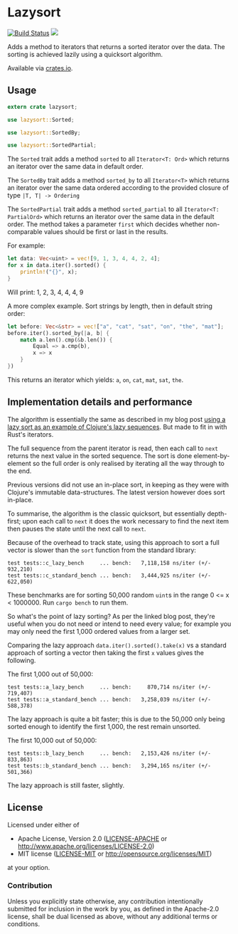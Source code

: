 # Lazysort

[![Build Status](https://travis-ci.org/benashford/rust-lazysort.svg)](https://travis-ci.org/benashford/rust-lazysort)
[![](http://meritbadge.herokuapp.com/lazysort)](https://crates.io/crates/lazysort)

Adds a method to iterators that returns a sorted iterator over the data.  The sorting is achieved lazily using a quicksort algorithm.

Available via [crates.io](https://crates.io/crates/lazysort).

## Usage

```rust
extern crate lazysort;

use lazysort::Sorted;

use lazysort::SortedBy;

use lazysort::SortedPartial;
```

The `Sorted` trait adds a method `sorted` to all `Iterator<T: Ord>` which returns an iterator over the same data in default order.

The `SortedBy` trait adds a method `sorted_by` to all `Iterator<T>` which returns an iterator over the same data ordered according to the provided closure of type `|T, T| -> Ordering`

The `SortedPartial` trait adds a method `sorted_partial` to all `Iterator<T: PartialOrd>` which returns an iterator over the same data in the default order.  The method takes a parameter `first` which decides whether non-comparable values should be first or last in the results.

For example:

```rust
let data: Vec<uint> = vec![9, 1, 3, 4, 4, 2, 4];
for x in data.iter().sorted() {
	println!("{}", x);
}
```

Will print: 1, 2, 3, 4, 4, 4, 9

A more complex example.  Sort strings by length, then in default string order:

```rust
let before: Vec<&str> = vec!["a", "cat", "sat", "on", "the", "mat"];
before.iter().sorted_by(|a, b| {
    match a.len().cmp(&b.len()) {
        Equal => a.cmp(b),
        x => x
    }
})
```

This returns an iterator which yields: `a`, `on`, `cat`, `mat`, `sat`, `the`.

## Implementation details and performance

The algorithm is essentially the same as described in my blog post [using a lazy sort as an example of Clojure's lazy sequences](http://benashford.github.io/blog/2014/03/22/the-power-of-lazy-sequences/).  But made to fit in with Rust's iterators.

The full sequence from the parent iterator is read, then each call to `next` returns the next value in the sorted sequence.  The sort is done element-by-element so the full order is only realised by iterating all the way through to the end.

Previous versions did not use an in-place sort, in keeping as they were with Clojure's immutable data-structures.  The latest version however does sort in-place.

To summarise, the algorithm is the classic quicksort, but essentially depth-first; upon each call to `next` it does the work necessary to find the next item then pauses the state until the next call to `next`.

Because of the overhead to track state, using this approach to sort a full vector is slower than the `sort` function from the standard library:

```
test tests::c_lazy_bench     ... bench:   7,118,158 ns/iter (+/- 932,210)
test tests::c_standard_bench ... bench:   3,444,925 ns/iter (+/- 622,050)
```

These benchmarks are for sorting 50,000 random `uint`s in the range 0 <= x < 1000000.  Run `cargo bench` to run them.

So what's the point of lazy sorting?  As per the linked blog post, they're useful when you do not need or intend to need every value; for example you may only need the first 1,000 ordered values from a larger set.

Comparing the lazy approach `data.iter().sorted().take(x)` vs a standard approach of sorting a vector then taking the first `x` values gives the following.

The first 1,000 out of 50,000:

```
test tests::a_lazy_bench     ... bench:     870,714 ns/iter (+/- 719,407)
test tests::a_standard_bench ... bench:   3,258,039 ns/iter (+/- 588,378)
```

The lazy approach is quite a bit faster; this is due to the 50,000 only being sorted enough to identify the first 1,000, the rest remain unsorted.

The first 10,000 out of 50,000:

```
test tests::b_lazy_bench     ... bench:   2,153,426 ns/iter (+/- 833,863)
test tests::b_standard_bench ... bench:   3,294,165 ns/iter (+/- 501,366)
```

The lazy approach is still faster, slightly.

## License

Licensed under either of

* Apache License, Version 2.0 ([LICENSE-APACHE](LICENSE-APACHE) or http://www.apache.org/licenses/LICENSE-2.0)
* MIT license ([LICENSE-MIT](LICENSE-MIT) or http://opensource.org/licenses/MIT)

at your option.

### Contribution

Unless you explicitly state otherwise, any contribution intentionally submitted
for inclusion in the work by you, as defined in the Apache-2.0 license, shall be dual licensed as above, without any
additional terms or conditions.
